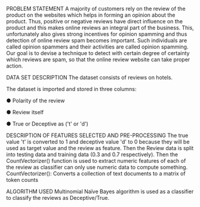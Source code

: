 PROBLEM STATEMENT
A majority of customers rely on the review of the product on the websites which helps in forming an opinion about the product. Thus, positive or negative reviews have direct influence on the product and this makes online reviews an integral part of the business. This, unfortunately also gives strong incentives for opinion spamming and thus detection of online review spam becomes important. Such individuals are called opinion spammers and their activities are called opinion spamming. Our goal is to devise a technique to detect with certain degree of certainty which reviews are spam, so that the online review website can take proper action. 

DATA SET DESCRIPTION
The dataset consists of reviews on hotels.

The dataset is imported and stored in three columns: 

●	Polarity of the review

●	Review itself

●	True or Deceptive as ('t' or 'd')


DESCRIPTION OF FEATURES SELECTED AND PRE-PROCESSING
The true value 't' is converted to 1 and deceptive value 'd' to 0 because they will be used as target value and the review as feature.
Then the Review data is split into testing data and training data (0.3 and 0.7 respectively).
Then the CountVectorizer() function is used to extract numeric features of each of the review as classifier can only use numeric data to compute something.
CountVectorizer():
Converts a collection of text documents to a matrix of token counts

ALGORITHM USED
Multinomial Naïve Bayes algorithm is used as a classifier to classify the reviews as Deceptive/True.

